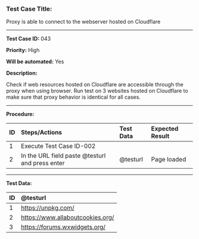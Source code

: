 
### Test Case Title: ###

 Proxy is able to connect to the webserver hosted on Cloudflare									

---

**Test Case ID:** 043

**Priority:** High

**Will be automated:** Yes

**Description:**

Check if web resources hosted on Cloudflare are accessible through the proxy when using browser. Run test on 3 websites hosted on Cloudflare to make sure that proxy behavior is identical for all cases. 

---

**Procedure:**


|      ID       | Steps/Actions |  Test Data  | Expected Result |
| :------------ |:--------------| :---------- | :-------------- |
|       1       | Execute Test Case ID-002 |  |  |
|       2       | In the URL field paste @testurl and press enter | @testurl | Page loaded |


---

**Test Data:**

|      ID       | @testurl |
| :------------ |:------|
|       1       | https://unpkg.com/   | 
|       2       | https://www.allaboutcookies.org/  | 
|       3       | https://forums.wxwidgets.org/   |





